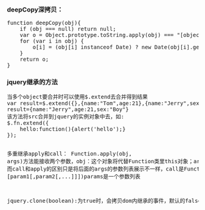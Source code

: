 <h3>deepCopy深拷贝：</h3>
<pre>function deepCopy(obj){
    if (obj === null) return null;
    var o = Object.prototype.toString.apply(obj) === "[object Array]" ? [] : {};
    for (var i in obj) {
        o[i] = (obj[i] instanceof Date) ? new Date(obj[i].getTime()) : (typeof obj[i] === "object" ? clonee(obj[i]) : obj[i]);
    }
    return o;
}</pre>
<h3>jquery继承的方法</h3>
<pre>当多个object要合并时可以使用$.extend去合并得到结果
var result=$.extend({},{name:"Tom",age:21},{name:"Jerry",sex:"Boy"})
result={name:"Jerry",age:21,sex:"Boy"}
该方法将src合并到jquery的实例对象中去，如:
$.fn.extend({
    hello:function(){alert('hello');}
});

多重继承apply和call：
Function.apply(obj, args)方法能接收两个参数，obj：这个对象将代替Function类里this对象；args：这个是数组，它将作为参数传给Function内部的参数
而call和apply的区别只是将后面的args的参数列表展示不一样，call是Function.call(obj, [param1[,param2[,...]]])params是一个参数列表

jquery.clone(boolean):为true时，会拷贝dom内继承的事件，默认的false只会继承dom</pre>